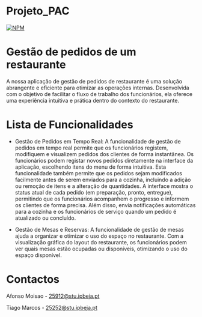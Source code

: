 # Projeto_PAC

[![NPM](https://img.shields.io/npm/l/react)](https://github.com/TitigamerYT/Projeto_PAC/blob/main/LICENSE) 

# Gestão de pedidos de um restaurante 

A nossa aplicação de gestão de pedidos de restaurante é uma solução abrangente e eficiente para otimizar as operações internas. Desenvolvida com o objetivo de
facilitar o fluxo de trabalho dos funcionários, ela oferece uma experiência intuitiva e prática dentro do contexto do restaurante.

# Lista de Funcionalidades 

- Gestão de Pedidos em Tempo Real: A funcionalidade de gestão de pedidos em 
tempo real permite que os funcionários registem, modifiquem e visualizem pedidos dos 
clientes de forma instantânea. Os funcionários podem registar novos pedidos 
diretamente na interface da aplicação, escolhendo itens do menu de forma intuitiva. Esta 
funcionalidade também permite que os pedidos sejam modificados facilmente antes de 
serem enviados para a cozinha, incluindo a adição ou remoção de itens e a alteração de 
quantidades. A interface mostra o status atual de cada pedido (em preparação, pronto, 
entregue), permitindo que os funcionários acompanhem o progresso e informem os 
clientes de forma precisa. Além disso, envia notificações automáticas para a cozinha e os 
funcionários de serviço quando um pedido é atualizado ou concluído.

 - Gestão de Mesas e Reservas: A funcionalidade de gestão de mesas ajuda a 
organizar e otimizar o uso do espaço no restaurante. Com a visualização gráfica do layout 
do restaurante, os funcionários podem ver quais mesas estão ocupadas ou disponíveis, 
otimizando o uso do espaço disponível.

# Contactos 

Afonso Moisao - 25912@stu.ipbeja.pt

Tiago Marcos - 25252@stu.ipbeja.pt


